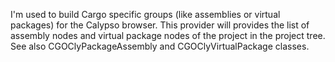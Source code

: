 I'm used to build  Cargo specific groups (like assemblies or virtual packages)  for the Calypso browser.
This  provider will provides the list  of assembly nodes and virtual package nodes of the project in the project tree.
See also CGOClyPackageAssembly and CGOClyVirtualPackage  classes.